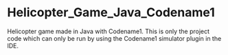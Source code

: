 # Helicopter_Game_Java_Codename1
 Helicopter game made in Java with Codename1. This is only the project code which can only be run by using the Codename1 simulator plugin in the IDE.

